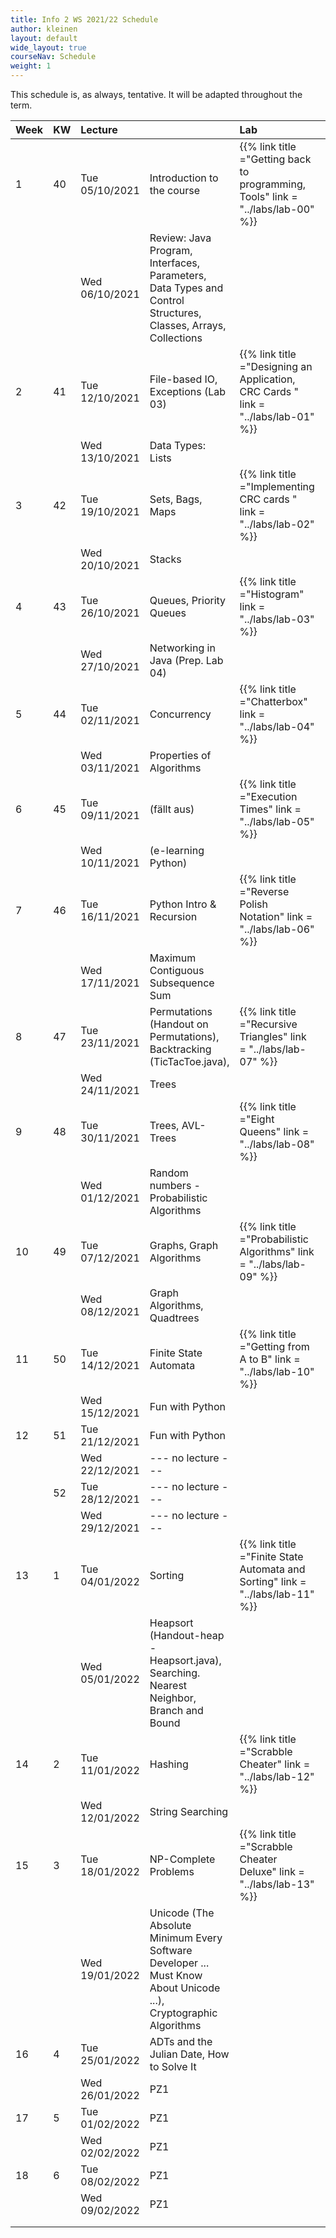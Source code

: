 ```yaml
---
title: Info 2 WS 2021/22 Schedule
author: kleinen
layout: default
wide_layout: true
courseNav: Schedule
weight: 1
---
```


This schedule is, as always, tentative. It will be adapted throughout the term.


| Week | KW  | Lecture        |                                                                                                                   | Lab                                                                                |     |
|:---- |:--- |:-------------- |:----------------------------------------------------------------------------------------------------------------- |:---------------------------------------------------------------------------------- |:--- |
| 1    | 40  | Tue 05/10/2021 | Introduction to the course                                                                                        | {{% link title ="Getting back to programming, Tools" link = "../labs/lab-00" %}}   |     |
|      |     | Wed 06/10/2021 | Review: Java Program, Interfaces, Parameters, Data Types and Control Structures, Classes, Arrays, Collections     |                                                                                    |     |
| 2    | 41  | Tue 12/10/2021 | File-based IO, Exceptions (Lab 03)                                                                                | {{% link title ="Designing an Application, CRC Cards " link = "../labs/lab-01" %}} |     |
|      |     | Wed 13/10/2021 | Data Types: Lists                                                                                                 |                                                                                    |     |
| 3    | 42  | Tue 19/10/2021 | Sets, Bags, Maps                                                                                                  | {{% link title ="Implementing CRC cards " link = "../labs/lab-02" %}}              |     |
|      |     | Wed 20/10/2021 | Stacks                                                                                                            |                                                                                    |     |
| 4    | 43  | Tue 26/10/2021 | Queues, Priority Queues                                                                                           | {{% link title ="Histogram" link = "../labs/lab-03" %}}                            |     |
|      |     | Wed 27/10/2021 | Networking in Java (Prep. Lab 04)                                                                                 |                                                                                    |     |
| 5    | 44  | Tue 02/11/2021 | Concurrency                                                                                                       | {{% link title ="Chatterbox" link = "../labs/lab-04" %}}                           |     |
|      |     | Wed 03/11/2021 | Properties of Algorithms                                                                                          |                                                                                    |     |
| 6    | 45  | Tue 09/11/2021 | (fällt aus)                                                                                                       | {{% link title ="Execution Times" link = "../labs/lab-05" %}}                      |     |
|      |     | Wed 10/11/2021 | (e-learning Python)                                                                                               |                                                                                    |     |
| 7    | 46  | Tue 16/11/2021 | Python Intro & Recursion                                                                                          | {{% link title ="Reverse Polish Notation" link = "../labs/lab-06" %}}              |     |
|      |     | Wed 17/11/2021 | Maximum Contiguous Subsequence Sum                                                                                |                                                                                    |     |
| 8    | 47  | Tue 23/11/2021 | Permutations (Handout on Permutations), Backtracking (TicTacToe.java),                                            | {{% link title ="Recursive Triangles" link = "../labs/lab-07" %}}                  |     |
|      |     | Wed 24/11/2021 | Trees                                                                                                             |                                                                                    |     |
| 9    | 48  | Tue 30/11/2021 | Trees, AVL-Trees                                                                                                  | {{% link title ="Eight Queens" link = "../labs/lab-08" %}}                         |     |
|      |     | Wed 01/12/2021 | Random numbers - Probabilistic Algorithms                                                                         |                                                                                    |     |
| 10   | 49  | Tue 07/12/2021 | Graphs, Graph Algorithms                                                                                          | {{% link title ="Probabilistic Algorithms" link = "../labs/lab-09" %}}             |     |
|      |     | Wed 08/12/2021 | Graph Algorithms, Quadtrees                                                                                       |                                                                                    |     |
| 11   | 50  | Tue 14/12/2021 | Finite State Automata                                                                                             | {{% link title ="Getting from A to B" link = "../labs/lab-10" %}}                  |     |
|      |     | Wed 15/12/2021 | Fun with Python                                                                                                   |                                                                                    |     |
| 12   | 51  | Tue 21/12/2021 | Fun with Python                                                                                                   |                                                                                    |     |
|      |     | Wed 22/12/2021 | --- no lecture ---                                                                                                |                                                                                    |     |
|      | 52  | Tue 28/12/2021 | --- no lecture ---                                                                                                |                                                                                    |     |
|      |     | Wed 29/12/2021 | --- no lecture ---                                                                                                |                                                                                    |     |
| 13   | 1   | Tue 04/01/2022 | Sorting                                                                                                           | {{% link title ="Finite State Automata and Sorting" link = "../labs/lab-11" %}}    |     |
|      |     | Wed 05/01/2022 | Heapsort (Handout-heap - Heapsort.java), Searching. Nearest Neighbor, Branch and Bound                            |                                                                                    |     |
| 14   | 2   | Tue 11/01/2022 | Hashing                                                                                                           | {{% link title ="Scrabble Cheater" link = "../labs/lab-12" %}}                     |     |
|      |     | Wed 12/01/2022 | String Searching                                                                                                  |                                                                                    |     |
| 15   | 3   | Tue 18/01/2022 | NP-Complete Problems                                                                                              | {{% link title ="Scrabble Cheater Deluxe" link = "../labs/lab-13" %}}              |     |
|      |     | Wed 19/01/2022 | Unicode (The Absolute Minimum Every Software Developer ... Must Know About Unicode ...), Cryptographic Algorithms |                                                                                    |     |
| 16   | 4   | Tue 25/01/2022 | ADTs and the Julian Date, How to Solve It                                                                         |                                                                                    |     |
|      |     | Wed 26/01/2022 | PZ1                                                                                                               |                                                                                    |     |
| 17   | 5   | Tue 01/02/2022 | PZ1                                                                                                               |                                                                                    |     |
|      |     | Wed 02/02/2022 | PZ1                                                                                                               |                                                                                    |     |
| 18   | 6   | Tue 08/02/2022 | PZ1                                                                                                               |                                                                                    |     |
|      |     | Wed 09/02/2022 | PZ1                                                                                                               |                                                                                    |     |
|      |     |                |                                                                                                                   |                                                                                    |     |
|      |     |                |                                                                                                                   |                                                                                    |     |


<!--
DWW
Introduction to the course
Review: Java Program, Interfaces, Parameters, Data Types and Control Structures, Classes, Arrays, Collections
Client/Server concept
Networking in Java (URLReader)
File-based IO (MakeDirectories - AlphabeticComparator - DirList - InFile - JustReadIt - Jabberwocky)
GUIs, AWT and Swing, Event handler
Properties of Algorithms (Euclid - Complexity - Birthday example)
Maximum Contiguous Subsequence Sum (Code Examples- Triple - MCSS_Main - MCSS_Algorithms - DowJones - DowJones.txt)
Abstraction: Abstract Data Types
Design Patterns, Lists (ListStuff.shtml - List.java - DLList.java - Photo.java)
More lists
Sets ,Bags, Maps| (Set - SetAsList - SetTest)
Stacks (Stack.java - StackAsArray.java - StackAsList.java - Palindrome.java - StackUnderflow.java)
Queues, Priority Queues| (Underflow.java - TestQueue.java - ArrayQueue.java - LinkedQueue.java - Queue.java )
ADTs and the Julian Date, How to Solve It (Polya)
Random numbers -
Probabilistic Algorithms
Recursion
Permutations (Handout on Permutations), Backtracking (TicTacToe.java), Trees (Tree.java - Node.java - TestTree.java - ListTree.java)
AVL-Trees (AVL Tutorial), Tries
Graphs
Graph Algorithms, Quadtrees
Sorting
Finite State Automata
Heapsort (Handout-heap - Heapsort.java), Searching. Nearest Neighbor, Branch and Bound
String Searching
Hashing
NP-Complete Problems
Coding Algorithms
Unicode (The Absolute Minimum Every Software Developer ... Must Know About Unicode ...), Cryptographic Algorithms



Scanning and Parsing Algorithms 1
Scanning and Parsing Algorithms 2

Enumerations (Main - Card - ShuffleAndDeal)
Collections - - Iterators


Readings:

What every computer scientist needs to know about floating point numbers

Why computers suck at maths



If time: more Java AWT
(AllComponents.java- Scribble2.java - FrameHandler.java)

-->
